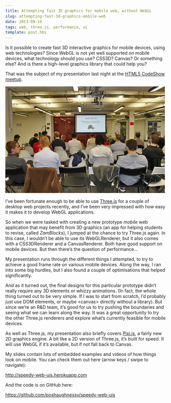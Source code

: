 ```yaml
---
title: Attempting fast 3D graphics for mobile web, without WebGL
slug: attempting-fast-3d-graphics-mobile-web
date: 2013-09-10
tags: web, three.js, performance, ui
template: post.hbs
---
```


Is it possible to create fast 3D interactive graphics for mobile
devices, using web technologies? Since WebGL is not yet well supported
on mobile devices, what technology should you use? CSS3D? Canvas? Or
something else? And is there a high-level graphics library that could
help you?

That was the subject of my presentation last night at the [HTML5
CodeShow
meetup](http://www.meetup.com/HTML5-CodeShow/events/135509012/).

![HTML5 Codeshow presentation](/images/posts/2013-09-10-attempting-fast-3d-graphics-mobile-web/speed-web.jpg)

I’ve been fortunate enough to be able to use
[Three.js](http://threejs.org/) for a couple
of desktop web projects recently, and I’ve been very impressed with how
easy it makes it to develop WebGL applications.

So when we were tasked with creating a new prototype *mobile* web
application that may benefit from 3D graphics (an app for helping
students to revise, called *ZamBlocks*), I jumped at the chance to try
Three.js again. In this case, I wouldn’t be able to use its
WebGLRenderer, but it also comes with a CSS3DRenderer and a
CanvasRenderer. Both have good support on mobile devices. But then
there’s the question of performance…

My presentation runs through the different things I attempted, to
try to achieve a good frame rate on various mobile devices. Along the
way, I ran into some big hurdles, but I also found a couple of
optimisations that helped significantly.

And as it turned out, the final designs for this particular
prototype didn’t really require any 3D elements or whizzy animations.
(In fact, the whole thing turned out to be very simple. If I was to
start from scratch, I’d probably just use DOM elements, or maybe
&lt;canvas&gt; directly without a library). But since we’re
an R&D team, it’s good for us to try pushing the boundaries and seeing
what we can learn along the way. It was a great opportunity
to try the other Three.js renderers and explore what’s currently
feasible for mobile devices.

As well as Three.js, my presentation also briefly covers
[Pixi.js](http://www.pixijs.com/), a fairly new 2D graphics engine. A
bit like a 2D version of Three.js, it’s built for speed. It will use
WebGL if it’s available, but if not fall back to Canvas.

My slides contain lots of embedded examples and videos of how things
look on mobile. You can check them out here (arrow keys / swipe to
navigate):

<http://speedy-web-uis.herokuapp.com>

And the code is on GitHub here:

<https://github.com/poshaughnessy/speedy-web-uis>

